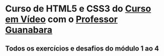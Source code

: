 # Curso de HTML5 e CSS3 do [Curso em Vídeo](https://www.cursoemvideo.com) com o [Professor Guanabara](https://github.com/gustavoguanabara)

## Todos os exercícios e desafios do módulo 1 ao 4 